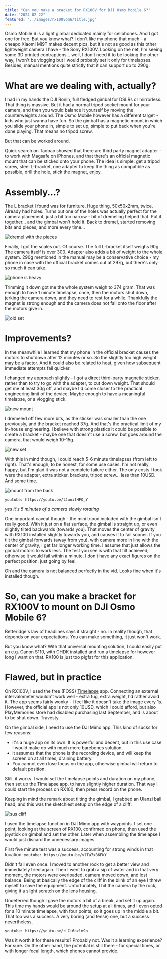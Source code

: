 ```yaml
---
title: "Can you make a bracket for RX100V for DJI Osmo Mobile 6?"
date: "2024-02-22"
featured: "../images/rx100vom6/title.jpg"
---
```


Osmo Mobile 6 is a light gimbal dedicated mainly for cellphones. And I got one for free. But you know what? I don't like my phone that much - a cheapo Xiaomi Mi9T makes decent pics, but it's not as good as this other lightweight camera I have - the Sony RX100V. Looking on the net, I'm seeing some 3D printed contraptions... well, I don't need it to be looking the other way, I won't be vlogging but I would probably set it only for timelapses. Besides, manual mentions quite strictly that it can support up to 290g.

# What are we dealing with, actually?

I had in my hands the DJI Ronin, full fledged gimbal for DSLRs or mirrorless. That thing is massive. But it had a normal tripod socket mount for your camera, and then you would balance it yourself by moving the counterweights around. The Osmo Mobile however has a different target - kids who just wanna have fun. So the gimbal has a magnetic mount in which you slide your phone in, simple to set up, simple to put back when you're done playing. That means no tripod screw.

But that can be worked around.

Quick search on Taobao showed that there are third party magnet adapter - to work with Magsafe on iPhones, and that there's an official magnetic mount that can be sticked onto your phone. The idea is simple: get a tripod screw, steel L-bracket, one adapter to keep the thing as compatible as possible, drill the hole, stick the magnet, enjoy.

# Assembly...?

The L bracket I found was for furniture. Huge thing, 50x50x2mm, twice. Already had holes. Turns out one of the holes was actually perfect for the camera placement, just a bit too narrow - bit of dremeling helped that. Put it together... and the gimbal won't hold it. Back to dremel, started removing bits and pieces, and more every time...

![dremel with the pieces](../images/rx100vom6/dremel.jpg)

Finally, I got the scales out. Of course. The full L-bracket itself weighs 90g. The camera itself is over 300. Adapter also adds a bit of weight to the whole system. 290g mentioned in the manual may be a conservative choice - my phone in case with the official bracket comes out at 297g, but there's only so much it can take.

![phone is heavy](../images/rx100vom6/phone.jpg)

Trimming it down got me the whole system weigh to 374 gram. That was enough to have 1 minute timelapse, once, then the motors shut down, jerking the camera down, and they need to rest for a while. Thankfully the magnet is strong enough and the camera does not fall onto the floor after the motors give in.

![old set](../images/rx100vom6/old_set.jpg)

# Improvements?

In the meanwhile I learned that my phone in the official bracket causes the motors to shutdown after 12 minutes or so. So the slightly too high weight may be a factor. And it could also be related to heat, given how subsequent immediate attempts fail quicker.

I changed my approach slightly - I got a direct third-party magnetic sticker, rather than to try to go with the adapter, to cut down weight. That should get me at least 30g off, and maybe I'd come closer to the practical engineering limit of the device. Maybe enough to have a meaningful timelapse, or a vlogging stick. 

![new mount](../images/rx100vom6/new_mount.jpg)

I dremeled off few more bits, as the sticker was smaller than the one previously, and the bracket reached 37g. And that's the practical limit of my in-house engineering. I believe with strong plastics it could be possible to create a bracket - maybe one that doesn't use a screw, but goes around the camera, that would weigh 10-15g.

![new set](../images/rx100vom6/new_set.jpg)

With this in mind though, I could reach 5-6 minute timelapses (from left to right). That's enough, to be honest, for some use cases. I'm not really happy, but I'm glad it was not a complete failure either. The only costs I took were the adapter, extra sticker, brackets, tripod screw... less than 10USD. And some time.

![mount from the back](../images/rx100vom6/mount.jpg)

`youtube: https://youtu.be/tJunifHFO_Y`

_yes it's 5 minutes of a camera slowly rotating_

One important caveat though - the mini tripod included with the gimbal isn't really good. With it just on a flat surface, the gimbal is straight up, or even slightly tilted backwards (towards you). That moves the center of gravity with RX100 installed slightly towards you, and causes it to fail sooner. If you tilt the gimbal forwards (away from you), with camera more in line with the center of gravity, I get far longer working time. I assume that just allows the gimbal motors to work less. The test you see is with that tilt achieved; otherwise it would fail within a minute. I don't have any exact figures on the perfect position, just going by feel.

Oh and the camera is not balanced perfectly in the vid. Looks fine when it's installed though.

# So, can you make a bracket for RX100V to mount on DJI Osmo Mobile 6?

Betteridge's law of headlines says it straight - no. In reality though, that depends on your expectations. You can make something, it just won't work.

But you know what? With that universal mounting solution, I could easily put an e.g. Canon S110, with CHDK installed and run a timelapse for however long I want on that. RX100 is just too pigfat for this application.

# Flawed, but in practice

On RX100V, I used the free (FOSS) [Timelapse](https://github.com/jonasjuffinger/TimeLapse) app. Connecting an external intervalometer wouldn't work well - extra tug, extra weight, I'd rather avoid it. The app seems fairly wonky - I feel like it doesn't take the image every 1s. However, the official app is not only 10USD, which I could afford, but also PlayMemories store had disabled purchasing last September, and is about to be shut down. Travesty.

On the gimbal side, I need to use the DJI Mimo app. This kind of sucks for few reasons:
- it's a huge app on its own. It is powerful and decent, but in this use case I would make do with much more barebones solution.
- it assumes that the phone is the recording device, and will keep the screen on at all times, draining battery.
- You cannot even lose focus on the app, otherwise gimbal will return to default position. 

Still, it works. I would set the timelapse points and duration on my phone, then set up the Timelapse app, to have slightly higher duration. That way I could start the process on RX100, then press record on the phone.

Keeping in mind the remark about tilting the gimbal, I grabbed an Ulanzi ball head, and this was the sketchiest setup on the edge of a cliff:

![sus cliff](../images/rx100vom6/suscliff.jpg)

I used the timelapse function in DJI Mimo app with waypoints. I set one point, looking at the screen of RX100, confirmed on phone, then used the joystick on gimbal and set the other. Later when assembling the timelapse I would just discard the unnecessary images.

First five minute test was a success, accounting for strong winds in that location:
`youtube: https://youtu.be/vlTa7xB6FKY`

Didn't fail even once. I moved to another rock to get a better view and immediately tried again. Then I went to grab a sip of water and in that very moment, the motors were overloaded, camera moved down, and lost balance. Being at basically the edge of the cliff in the blink of an eye I threw myself to save the equipment. Unfortunately, I hit the camera by the rock, giving it a slight scratch on the lens housing.

Undeterred though I gave the motors a bit of a break, and set it up again. This time my hands would be around the setup at all times, and I even opted for a 10 minute timelapse, with four points, so it goes up in the middle a bit. That too was a success. A very boring (and tense) one, but a success nevertheless.

`youtube: https://youtu.be/rLCi6ozlm9o`

Was it worth it for these results? Probably not. Was it a learning experience? For sure. On the other hand, the potential is still there - for special times, or with longer focal length, which phones cannot provide.


